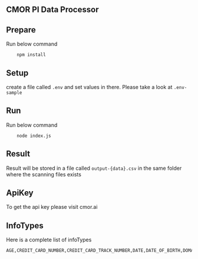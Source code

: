 ## CMOR PI Data Processor

## Prepare
Run below command
```
    npm install
```

## Setup
create a file called `.env` and set values in there. Please take a look at `.env-sample`

## Run
Run below command
```
    node index.js
```

## Result
Result will be stored in a file called `output-{data}.csv` in the same folder where the scanning files exists


## ApiKey
To get the api key please visit cmor.ai

## InfoTypes
Here is a complete list of infoTypes

```
AGE,CREDIT_CARD_NUMBER,CREDIT_CARD_TRACK_NUMBER,DATE,DATE_OF_BIRTH,DOMAIN_NAME,EMAIL_ADDRESS,ETHNIC_GROUP,FEMALE_NAME,FIRST_NAME,GENDER,GENERIC_ID,IBAN_CODE,HTTP_COOKIE,ICD9_CODE,ICD10_CODE,IMEI_HARDWARE_ID,IMSI_ID,IP_ADDRESS,LAST_NAME,LOCATION,MAC_ADDRESS,MAC_ADDRESS_LOCAL,MALE_NAME,MEDICAL_TERM,ORGANIZATION_NAME,PASSPORT,PERSON_NAME,PHONE_NUMBER,STREET_ADDRESS,SWIFT_CODE,STORAGE_SIGNED_POLICY_DOCUMENT,STORAGE_SIGNED_URL,TIME,URL,VEHICLE_IDENTIFICATION_NUMBER,PASSWORD,CANADA_BANK_ACCOUNT,CANADA_BC_PHN,CANADA_DRIVERS_LICENSE_NUMBER,CANADA_OHIP,CANADA_PASSPORT,CANADA_QUEBEC_HIN,CANADA_SOCIAL_INSURANCE_NUMBER,AMERICAN_BANKERS_CUSIP_ID,FDA_CODE,US_ADOPTION_TAXPAYER_IDENTIFICATION_NUMBER,US_BANK_ROUTING_MICR,US_DEA_NUMBER,US_DRIVERS_LICENSE_NUMBER,US_EMPLOYER_IDENTIFICATION_NUMBER,US_HEALTHCARE_NPI,US_INDIVIDUAL_TAXPAYER_IDENTIFICATION_NUMBER,US_PASSPORT,US_PREPARER_TAXPAYER_IDENTIFICATION_NUMBER,US_SOCIAL_SECURITY_NUMBER,US_STATE,US_TOLLFREE_PHONE_NUMBER,US_VEHICLE_IDENTIFICATION_NUMBER,MEXICO_CURP_NUMBER,MEXICO_PASSPORT
```